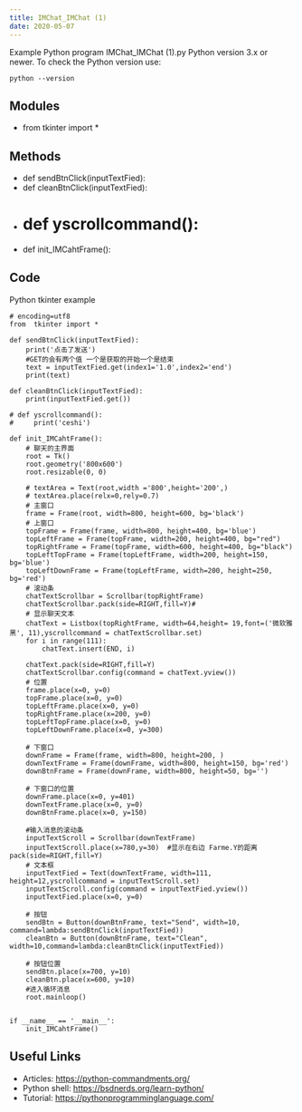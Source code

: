 ```yaml
---
title: IMChat_IMChat (1)
date: 2020-05-07
---
```

Example Python program IMChat_IMChat (1).py
Python version 3.x or newer.
To check the Python version use:

    python --version

## Modules

* from  tkinter import *

## Methods

* def sendBtnClick(inputTextFied):
* def cleanBtnClick(inputTextFied):
* # def yscrollcommand():
* def init_IMCahtFrame():

## Code

Python tkinter example

    # encoding=utf8
    from  tkinter import *
    
    def sendBtnClick(inputTextFied):
        print('点击了发送')
        #GET的会有两个值 一个是获取的开始一个是结束
        text = inputTextFied.get(index1='1.0',index2='end')
        print(text)
    
    def cleanBtnClick(inputTextFied):
        print(inputTextFied.get())
    
    # def yscrollcommand():
    #     print('ceshi')
    
    def init_IMCahtFrame():
        # 聊天的主界面
        root = Tk()
        root.geometry('800x600')
        root.resizable(0, 0)
    
        # textArea = Text(root,width ='800',height='200',)
        # textArea.place(relx=0,rely=0.7)
        # 主窗口
        frame = Frame(root, width=800, height=600, bg='black')
        # 上窗口
        topFrame = Frame(frame, width=800, height=400, bg='blue')
        topLeftFrame = Frame(topFrame, width=200, height=400, bg="red")
        topRightFrame = Frame(topFrame, width=600, height=400, bg="black")
        topLeftTopFrame = Frame(topLeftFrame, width=200, height=150, bg='blue')
        topLeftDownFrame = Frame(topLeftFrame, width=200, height=250, bg='red')
        # 滚动条
        chatTextScrollbar = Scrollbar(topRightFrame)
        chatTextScrollbar.pack(side=RIGHT,fill=Y)#
        # 显示聊天文本
        chatText = Listbox(topRightFrame, width=64,height= 19,font=('微软雅黑', 11),yscrollcommand = chatTextScrollbar.set)
        for i in range(111):
            chatText.insert(END, i)
    
        chatText.pack(side=RIGHT,fill=Y)
        chatTextScrollbar.config(command = chatText.yview())
        # 位置
        frame.place(x=0, y=0)
        topFrame.place(x=0, y=0)
        topLeftFrame.place(x=0, y=0)
        topRightFrame.place(x=200, y=0)
        topLeftTopFrame.place(x=0, y=0)
        topLeftDownFrame.place(x=0, y=300)
    
        # 下窗口
        downFrame = Frame(frame, width=800, height=200, )
        downTextFrame = Frame(downFrame, width=800, height=150, bg='red')
        downBtnFrame = Frame(downFrame, width=800, height=50, bg='')
    
        # 下窗口的位置
        downFrame.place(x=0, y=401)
        downTextFrame.place(x=0, y=0)
        downBtnFrame.place(x=0, y=150)
    
        #输入消息的滚动条
        inputTextScroll = Scrollbar(downTextFrame)
        inputTextScroll.place(x=780,y=30)  #显示在右边 Farme.Y的距离pack(side=RIGHT,fill=Y)
        # 文本框
        inputTextFied = Text(downTextFrame, width=111, height=12,yscrollcommand = inputTextScroll.set)
        inputTextScroll.config(command = inputTextFied.yview())
        inputTextFied.place(x=0, y=0)
    
        # 按钮
        sendBtn = Button(downBtnFrame, text="Send", width=10, command=lambda:sendBtnClick(inputTextFied))
        cleanBtn = Button(downBtnFrame, text="Clean", width=10,command=lambda:cleanBtnClick(inputTextFied))
    
        # 按钮位置
        sendBtn.place(x=700, y=10)
        cleanBtn.place(x=600, y=10)
        #进入循环消息
        root.mainloop()
    
    
    if __name__ == '__main__':
        init_IMCahtFrame()

## Useful Links

- Articles: https://python-commandments.org/
- Python shell: https://bsdnerds.org/learn-python/
- Tutorial: https://pythonprogramminglanguage.com/
